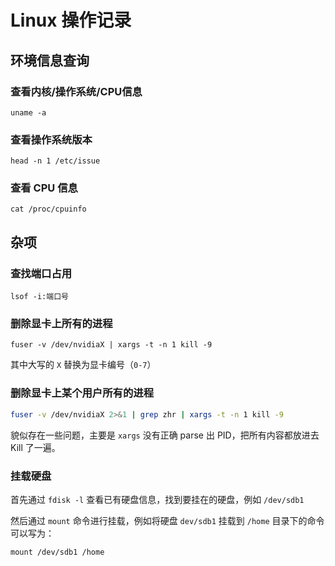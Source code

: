 # Linux 操作记录

## 环境信息查询

### 查看内核/操作系统/CPU信息

```console
uname -a
```

### 查看操作系统版本

```console
head -n 1 /etc/issue
```

### 查看 CPU 信息

```console
cat /proc/cpuinfo
```

## 杂项

### 查找端口占用

```console
lsof -i:端口号
```

### 删除显卡上所有的进程

```console
fuser -v /dev/nvidiaX | xargs -t -n 1 kill -9
```

其中大写的 `X` 替换为显卡编号（`0-7`）

### 删除显卡上某个用户所有的进程

```bash
fuser -v /dev/nvidiaX 2>&1 | grep zhr | xargs -t -n 1 kill -9
```

貌似存在一些问题，主要是 `xargs` 没有正确 parse 出 PID，把所有内容都放进去 Kill 了一遍。

### 挂载硬盘

首先通过 `fdisk -l` 查看已有硬盘信息，找到要挂在的硬盘，例如 `/dev/sdb1`

然后通过 `mount` 命令进行挂载，例如将硬盘 `dev/sdb1` 挂载到 `/home` 目录下的命令可以写为：

```console
mount /dev/sdb1 /home
```
